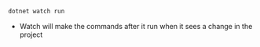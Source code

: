 ```bash
dotnet watch run
```
- Watch will make the commands after it run when it sees a change in the project